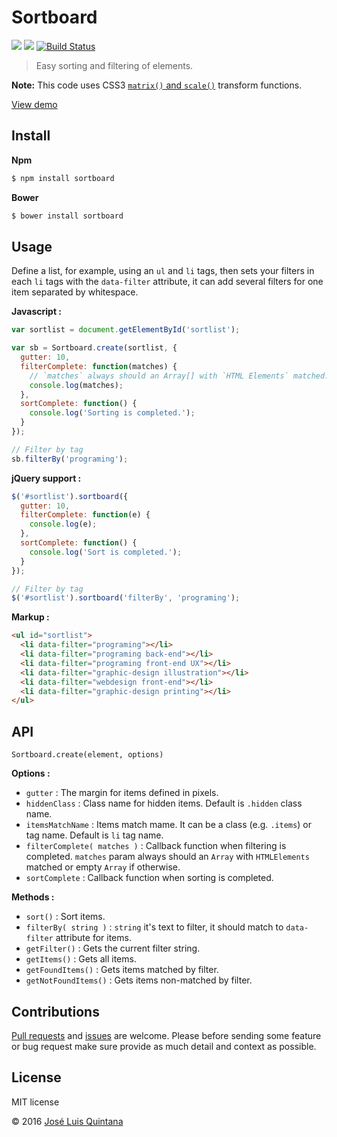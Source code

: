 # Sortboard
[![](https://img.shields.io/bower/v/sortboard.svg?style=flat-square)](https://github.com/quintana-dev/sortboard#install) [![](https://img.shields.io/npm/v/sortboard.svg?style=flat-square)](https://github.com/quintana-dev/sortboard) [![Build Status](http://img.shields.io/travis/quintana-dev/sortboard.svg?style=flat-square)](https://travis-ci.org/quintana-dev/sortboard)

> Easy sorting and filtering of elements.

**Note:** This code uses CSS3 [`matrix()` and `scale()`](http://www.w3.org/TR/2011/WD-css3-2d-transforms-20111215/) transform functions.

[View demo](http://goo.gl/RnaQWi)

## Install

**Npm**

```sh
$ npm install sortboard
```

**Bower**

```sh
$ bower install sortboard
```

## Usage

Define a list, for example, using an `ul` and `li` tags, then sets your filters in each `li` tags with the `data-filter` attribute, it can add several filters for one item separated by whitespace.

**Javascript :**

```js
var sortlist = document.getElementById('sortlist');

var sb = Sortboard.create(sortlist, {
  gutter: 10,
  filterComplete: function(matches) {
    // `matches` always should an Array[] with `HTML Elements` matched.
    console.log(matches);
  },
  sortComplete: function() {
    console.log('Sorting is completed.');
  }
});

// Filter by tag
sb.filterBy('programing');

```

**jQuery support :**

```js
$('#sortlist').sortboard({
  gutter: 10,
  filterComplete: function(e) {
    console.log(e);
  },
  sortComplete: function() {
    console.log('Sort is completed.');
  }
});

// Filter by tag
$('#sortlist').sortboard('filterBy', 'programing');

```

**Markup :**

```html
<ul id="sortlist">
  <li data-filter="programing"></li>
  <li data-filter="programing back-end"></li>
  <li data-filter="programing front-end UX"></li>
  <li data-filter="graphic-design illustration"></li>
  <li data-filter="webdesign front-end"></li>
  <li data-filter="graphic-design printing"></li>
</ul>
```

## API
`Sortboard.create(element, options)`

**Options :**

  * `gutter` : The margin for items defined in pixels.
  * `hiddenClass` : Class name for hidden items. Default is `.hidden` class name.
  * `itemsMatchName` : Items match mame. It can be a class (e.g. `.items`) or tag name. Default is `li` tag name.
  * `filterComplete( matches )` : Callback function when filtering is completed. `matches` param always should an `Array` with `HTMLElements` matched or empty `Array` if otherwise.
  * `sortComplete` : Callback function when sorting is completed.

**Methods :**

  * `sort()` : Sort items.
  * `filterBy( string )` : `string` it's text to filter, it should match to `data-filter` attribute for items.
  * `getFilter()` : Gets the current filter string.
  * `getItems()` : Gets all items.
  * `getFoundItems()` : Gets items matched by filter.
  * `getNotFoundItems()` : Gets items non-matched by filter.

## Contributions
[Pull requests](https://github.com/quintana-dev/sortboard/pulls) and [issues](https://github.com/quintana-dev/sortboard/issues) are welcome. Please before sending some feature or bug request make sure provide as much detail and context as possible.

## License
MIT license

© 2016 [José Luis Quintana](http://git.io/joseluisq)
